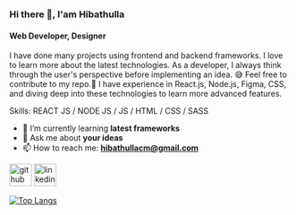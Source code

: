 ### Hi there 👋, I'am Hibathulla
#### Web Developer, Designer
I have done many projects using frontend and backend frameworks.
I love to learn more about the latest technologies. 
As a developer, I always think through the user's perspective before implementing an idea. 😅
Feel free to contribute to my repo.🤩
I have experience in React.js, Node.js, Figma, CSS, and diving deep into these technologies to learn more advanced features.

Skills: REACT JS / NODE JS / JS / HTML / CSS / SASS

- 🌱 I’m currently learning **latest frameworks** 
- 💬 Ask me about **your ideas** 
- 📫 How to reach me: **hibathullacm@gmail.com** 


[<img src='https://cdn.jsdelivr.net/npm/simple-icons@3.0.1/icons/github.svg' alt='github' height='40'>](https://github.com/Hibathulla)  [<img src='https://cdn.jsdelivr.net/npm/simple-icons@3.0.1/icons/linkedin.svg' alt='linkedin' height='40'>](https://www.linkedin.com/in/https://www.linkedin.com/in/hibathulla-cm//)  

[![Top Langs](https://github-readme-stats.vercel.app/api/top-langs/?username=Hibathulla)](https://github.com/anuraghazra/github-readme-stats)

